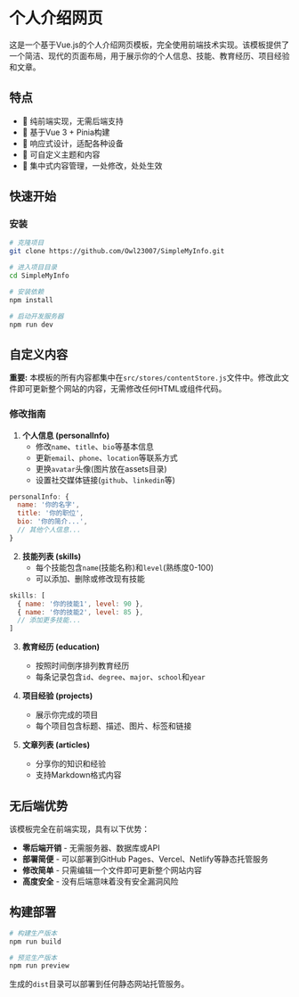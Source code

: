 # 个人介绍网页

这是一个基于Vue.js的个人介绍网页模板，完全使用前端技术实现。该模板提供了一个简洁、现代的页面布局，用于展示你的个人信息、技能、教育经历、项目经验和文章。

## 特点

- 💯 纯前端实现，无需后端支持
- 🚀 基于Vue 3 + Pinia构建
- 📱 响应式设计，适配各种设备
- 🎨 可自定义主题和内容
- 🔄 集中式内容管理，一处修改，处处生效

## 快速开始

### 安装

```bash
# 克隆项目
git clone https://github.com/Owl23007/SimpleMyInfo.git

# 进入项目目录
cd SimpleMyInfo

# 安装依赖
npm install

# 启动开发服务器
npm run dev
```

## 自定义内容

**重要:** 本模板的所有内容都集中在`src/stores/contentStore.js`文件中。修改此文件即可更新整个网站的内容，无需修改任何HTML或组件代码。

### 修改指南

1. **个人信息 (personalInfo)**
   - 修改`name`、`title`、`bio`等基本信息
   - 更新`email`、`phone`、`location`等联系方式
   - 更换`avatar`头像(图片放在assets目录)
   - 设置社交媒体链接(`github`、`linkedin`等)

```javascript
personalInfo: {
  name: '你的名字',
  title: '你的职位',
  bio: '你的简介...',
  // 其他个人信息...
}
```

2. **技能列表 (skills)**
   - 每个技能包含`name`(技能名称)和`level`(熟练度0-100)
   - 可以添加、删除或修改现有技能

```javascript
skills: [
  { name: '你的技能1', level: 90 },
  { name: '你的技能2', level: 85 },
  // 添加更多技能...
]
```

3. **教育经历 (education)**
   - 按照时间倒序排列教育经历
   - 每条记录包含`id`、`degree`、`major`、`school`和`year`

4. **项目经验 (projects)**
   - 展示你完成的项目
   - 每个项目包含标题、描述、图片、标签和链接

5. **文章列表 (articles)**
   - 分享你的知识和经验
   - 支持Markdown格式内容

## 无后端优势

该模板完全在前端实现，具有以下优势：

- **零后端开销** - 无需服务器、数据库或API
- **部署简便** - 可以部署到GitHub Pages、Vercel、Netlify等静态托管服务
- **修改简单** - 只需编辑一个文件即可更新整个网站内容
- **高度安全** - 没有后端意味着没有安全漏洞风险

## 构建部署

```bash
# 构建生产版本
npm run build

# 预览生产版本
npm run preview
```

生成的`dist`目录可以部署到任何静态网站托管服务。

